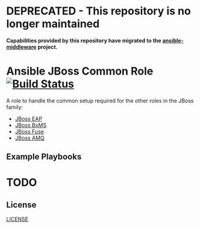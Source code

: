# DEPRECATED - This repository is no longer maintained

**Capabilities provided by this repository have migrated to the [ansible-middleware](https://github.com/ansible-middleware) project.**

Ansible JBoss Common Role [![Build Status](https://api.travis-ci.org/redhat-cop/ansible-role-jboss-common.svg)](https://travis-ci.org/redhat-cop/ansible-role-jboss-common)
=================

A role to handle the common setup required for the other roles in the JBoss family:

- [JBoss EAP](https://github.com/rhtconsulting/jboss_eap)
- [JBoss BxMS](https://github.com/rhtconsulting/jboss_bxms)
- [JBoss Fuse](https://github.com/rhtconsulting/jboss_fuse)
- [JBoss AMQ](https://github.com/rhtconsulting/jboss_amq)

Example Playbooks
----------------

# TODO

License
-------

[LICENSE](./LICENSE)
